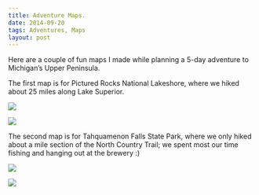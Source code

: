 ```yaml
---
title: Adventure Maps.
date: 2014-09-20
tags: Adventures, Maps
layout: post
---
```


Here are a couple of fun maps I made while planning a 5-day adventure to Michigan’s Upper Peninsula.  

The first map is for Pictured Rocks National Lakeshore, where we hiked about 25 miles along Lake Superior.

![](http://static.jenharley.com/blog/2015/adventure-maps/adventure-maps-1.jpg)

![](http://static.jenharley.com/blog/2015/adventure-maps/adventure-maps-2.jpg)

The second map is for Tahquamenon Falls State Park, where we only hiked about a mile section of the North Country Trail; we spent most our time fishing and hanging out at the brewery :)

![](http://static.jenharley.com/blog/2015/adventure-maps/adventure-maps-3.jpg)

![](http://static.jenharley.com/blog/2015/adventure-maps/adventure-maps-4.jpg)